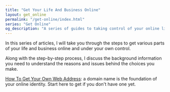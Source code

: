 ```yaml
---
title: "Get Your Life And Business Online"
layout: get_online
permalink: "/get-online/index.html"
series: "Get Online"
og_description: "A series of guides to taking control of your online life"
---
```


In this series of articles, I will take you through the steps to get various parts of your life and business online and under your own control. 

Along with the step-by-step process, I discuss the background information you need to understand the reasons and issues behind the choices you make.

[How To Get Your Own Web Address](domain): a domain name is the foundation of your online identity. Start here to get if you don't have one yet.
